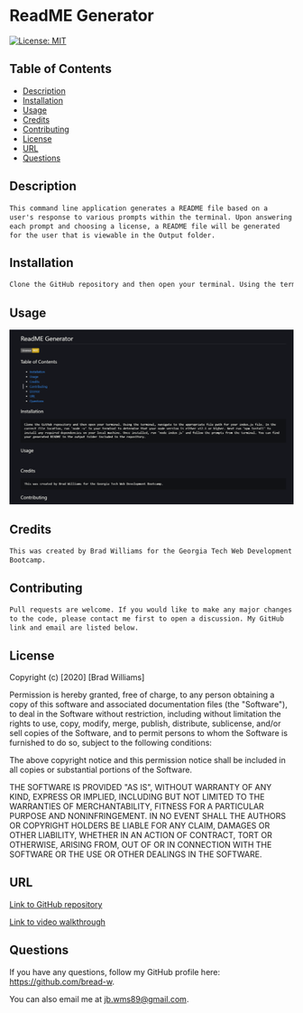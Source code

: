 
# ReadME Generator

[![License: MIT](https://img.shields.io/badge/License-MIT-yellow.svg)](https://opensource.org/licenses/MIT)

## Table of Contents
* [Description](#description)
* [Installation](#installation)
* [Usage](#usage)
* [Credits](#credits)
* [Contributing](#contributing)
* [License](#license)
* [URL](#url)
* [Questions](#questions)

## Description
```
This command line application generates a README file based on a user's response to various prompts within the terminal. Upon answering each prompt and choosing a license, a README file will be generated for the user that is viewable in the Output folder.
```
## Installation
```md
Clone the GitHub repository and then open your terminal. Using the terminal, navigate to the appropriate file path for your index.js file. In the correct file location, run 'node -v' in your terminal to determine that your node version is either v12.1 or higher. Next run 'npm install' to install any required dependencies on your local machine. Once installed, run 'node index-js' and follow the prompts from the terminal. You can find your generated README in the output folder included in the repository.
```
## Usage

![generatedREADME](./Assets/generatedREADME.png)

## Credits
```
This was created by Brad Williams for the Georgia Tech Web Development Bootcamp.
```

## Contributing
```
Pull requests are welcome. If you would like to make any major changes to the code, please contact me first to open a discussion. My GitHub link and email are listed below.
```
## License

Copyright (c) [2020] [Brad Williams]

Permission is hereby granted, free of charge, to any person obtaining a copy of this software and associated documentation files (the "Software"), to deal in the Software without restriction, including without limitation the rights to use, copy, modify, merge, publish, distribute, sublicense, and/or sell copies of the Software, and to permit persons to whom the Software is furnished to do so, subject to the following conditions:

The above copyright notice and this permission notice shall be included in all copies or substantial portions of the Software.

THE SOFTWARE IS PROVIDED "AS IS", WITHOUT WARRANTY OF ANY KIND, EXPRESS OR IMPLIED, INCLUDING BUT NOT LIMITED TO THE WARRANTIES OF MERCHANTABILITY, FITNESS FOR A PARTICULAR PURPOSE AND NONINFRINGEMENT. IN NO EVENT SHALL THE AUTHORS OR COPYRIGHT HOLDERS BE LIABLE FOR ANY CLAIM, DAMAGES OR OTHER LIABILITY, WHETHER IN AN ACTION OF CONTRACT, TORT OR OTHERWISE, ARISING FROM, OUT OF OR IN CONNECTION WITH THE SOFTWARE OR THE USE OR OTHER DEALINGS IN THE SOFTWARE.

## URL

[Link to GitHub repository](https://github.com/bread-w/gt-readme-generator)

[Link to video walkthrough](https://drive.google.com/file/d/14ThyPiV6zq87zd-FNqeA05-HXD12TK0Y/view)

## Questions

If you have any questions, follow my GitHub profile here: https://github.com/bread-w.

You can also email me at jb.wms89@gmail.com.
